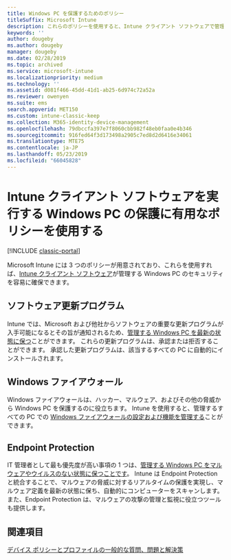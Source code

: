 ```yaml
---
title: Windows PC を保護するためのポリシー
titleSuffix: Microsoft Intune
description: これらのポリシーを使用すると、Intune クライアント ソフトウェアで管理しているときに Windows PC のセキュリティを確保できます。
keywords: ''
author: dougeby
ms.author: dougeby
manager: dougeby
ms.date: 02/28/2019
ms.topic: archived
ms.service: microsoft-intune
ms.localizationpriority: medium
ms.technology: ''
ms.assetid: d081f466-45dd-41d1-ab25-6d974c72a52a
ms.reviewer: owenyen
ms.suite: ems
search.appverid: MET150
ms.custom: intune-classic-keep
ms.collection: M365-identity-device-management
ms.openlocfilehash: 79dbccfa397e7f8060cbb982f48eb0faa0e4b346
ms.sourcegitcommit: 916fed64f3d173498a2905c7ed8d2d6416e34061
ms.translationtype: MTE75
ms.contentlocale: ja-JP
ms.lasthandoff: 05/23/2019
ms.locfileid: "66045828"
---
```

# <a name="use-policies-to-help-protect-windows-pcs-that-run-the-intune-client-software"></a>Intune クライアント ソフトウェアを実行する Windows PC の保護に有用なポリシーを使用する

[!INCLUDE [classic-portal](includes/classic-portal.md)]

Microsoft Intune には 3 つのポリシーが用意されており、これらを使用すれば、[Intune クライアント ソフトウェア](manage-windows-pcs-with-microsoft-intune.md)が管理する Windows PC のセキュリティを容易に確保できます。


## <a name="software-updates"></a>ソフトウェア更新プログラム

Intune では、Microsoft および他社からソフトウェアの重要な更新プログラムが入手可能になるとその旨が通知されるため、[管理する Windows PC を最新の状態に保つ](keep-windows-pcs-up-to-date-with-software-updates-in-microsoft-intune.md)ことができます。 これらの更新プログラムは、承認または拒否することができます。 承認した更新プログラムは、該当するすべての PC に自動的にインストールされます。

## <a name="windows-firewall"></a>Windows ファイアウォール

Windows ファイアウォールは、ハッカー、マルウェア、およびその他の脅威から Windows PC を保護するのに役立ちます。 Intune を使用すると、管理するすべての PC での [Windows ファイアウォールの設定および機能を管理する](help-protect-windows-pcs-using-windows-firewall-policies-in-microsoft-intune.md)ことができます。

## <a name="endpoint-protection"></a>Endpoint Protection

IT 管理者として最も優先度が高い事項の 1 つは、[管理する Windows PC をマルウェアやウイルスのない状態に保つことです](help-secure-windows-pcs-with-endpoint-protection-for-microsoft-intune.md)。 Intune は Endpoint Protection と統合することで、マルウェアの脅威に対するリアルタイムの保護を実現し、マルウェア定義を最新の状態に保ち、自動的にコンピューターをスキャンします。 また、Endpoint Protection は、マルウェアの攻撃の管理と監視に役立つツールも提供します。

## <a name="see-also"></a>関連項目

[デバイス ポリシーとプロファイルの一般的な質問、問題と解決策](device-profile-troubleshoot.md)
